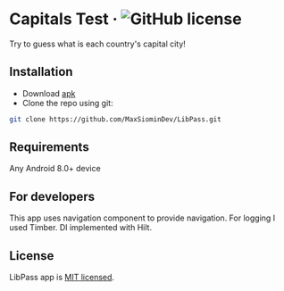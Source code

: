 # Capitals Test &middot; ![GitHub license](https://img.shields.io/badge/license-MIT-blue.svg)
Try to guess what is each country's capital city!
## Installation

* Download [apk](https://maxsiomin.dev/libpass)
* Clone the repo using git:
```bash
git clone https://github.com/MaxSiominDev/LibPass.git
```
## Requirements

Any Android 8.0+ device

## For developers
This app uses navigation component to provide navigation. 
For logging I used Timber.
DI implemented with Hilt.

## License 
LibPass app is [MIT licensed](./LICENSE).
